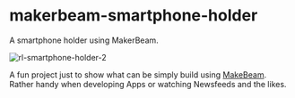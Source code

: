 # makerbeam-smartphone-holder
A smartphone holder using MakerBeam.

![rl-smartphone-holder-2](https://user-images.githubusercontent.com/47274144/61691619-3ae89c80-ad2c-11e9-9ac8-0895bc856206.png)

A fun project just to show what can be simply build using [MakeBeam](https://www.makerbeam.com/).
Rather handy when developing Apps or watching Newsfeeds and the likes.

